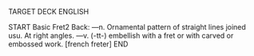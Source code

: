 TARGET DECK
ENGLISH

START
Basic
Fret2
Back: —n. Ornamental pattern of straight lines joined usu. At right angles. —v. (-tt-) embellish with a fret or with carved or embossed work. [french freter]
END
